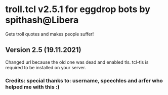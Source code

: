# troll.tcl v2.5.1 for eggdrop bots by spithash@Libera

Gets troll quotes and makes people suffer!

## Version 2.5   (19.11.2021)

Changed url because the old one was dead and enabled tls.
tcl-tls is required to be installed on your server.

### Credits: special thanks to: username, speechles and arfer who helped me with this :)
